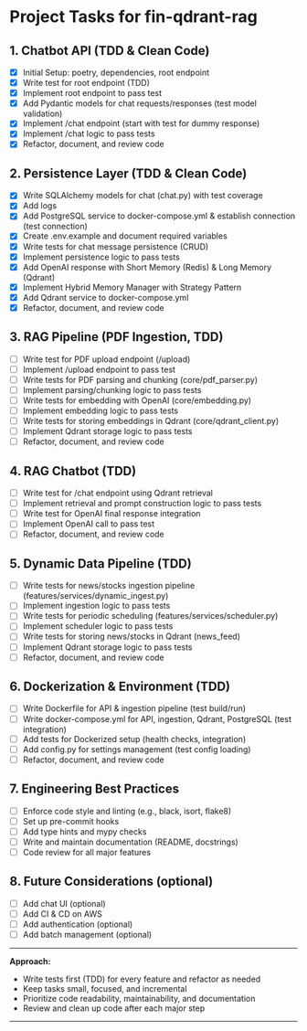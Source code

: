 # Project Tasks for fin-qdrant-rag

## 1. Chatbot API (TDD & Clean Code)
- [X] Initial Setup: poetry, dependencies, root endpoint
- [X] Write test for root endpoint (TDD)
- [X] Implement root endpoint to pass test
- [X] Add Pydantic models for chat requests/responses (test model validation)
- [X] Implement /chat endpoint (start with test for dummy response)
- [X] Implement /chat logic to pass tests
- [X] Refactor, document, and review code

## 2. Persistence Layer (TDD & Clean Code)
- [X] Write SQLAlchemy models for chat (chat.py) with test coverage
- [X] Add logs
- [X] Add PostgreSQL service to docker-compose.yml & establish connection (test connection)
- [X] Create .env.example and document required variables
- [X] Write tests for chat message persistence (CRUD)
- [X] Implement persistence logic to pass tests
- [X] Add OpenAI response with Short Memory (Redis) & Long Memory (Qdrant)
- [X] Implement Hybrid Memory Manager with Strategy Pattern
- [X] Add Qdrant service to docker-compose.yml
- [X] Refactor, document, and review code

## 3. RAG Pipeline (PDF Ingestion, TDD)
- [ ] Write test for PDF upload endpoint (/upload)
- [ ] Implement /upload endpoint to pass test
- [ ] Write tests for PDF parsing and chunking (core/pdf_parser.py)
- [ ] Implement parsing/chunking logic to pass tests
- [ ] Write tests for embedding with OpenAI (core/embedding.py)
- [ ] Implement embedding logic to pass tests
- [ ] Write tests for storing embeddings in Qdrant (core/qdrant_client.py)
- [ ] Implement Qdrant storage logic to pass tests
- [ ] Refactor, document, and review code

## 4. RAG Chatbot (TDD)
- [ ] Write test for /chat endpoint using Qdrant retrieval
- [ ] Implement retrieval and prompt construction logic to pass tests
- [ ] Write test for OpenAI final response integration
- [ ] Implement OpenAI call to pass test
- [ ] Refactor, document, and review code

## 5. Dynamic Data Pipeline (TDD)
- [ ] Write tests for news/stocks ingestion pipeline (features/services/dynamic_ingest.py)
- [ ] Implement ingestion logic to pass tests
- [ ] Write tests for periodic scheduling (features/services/scheduler.py)
- [ ] Implement scheduler logic to pass tests
- [ ] Write tests for storing news/stocks in Qdrant (news_feed)
- [ ] Implement Qdrant storage logic to pass tests
- [ ] Refactor, document, and review code

## 6. Dockerization & Environment (TDD)
- [ ] Write Dockerfile for API & ingestion pipeline (test build/run)
- [ ] Write docker-compose.yml for API, ingestion, Qdrant, PostgreSQL (test integration)
- [ ] Add tests for Dockerized setup (health checks, integration)
- [ ] Add config.py for settings management (test config loading)
- [ ] Refactor, document, and review code

## 7. Engineering Best Practices
- [ ] Enforce code style and linting (e.g., black, isort, flake8)
- [ ] Set up pre-commit hooks
- [ ] Add type hints and mypy checks
- [ ] Write and maintain documentation (README, docstrings)
- [ ] Code review for all major features

## 8. Future Considerations (optional)
- [ ] Add chat UI (optional)
- [ ] Add CI & CD on AWS
- [ ] Add authentication (optional)
- [ ] Add batch management (optional)

---

**Approach:**
- Write tests first (TDD) for every feature and refactor as needed
- Keep tasks small, focused, and incremental
- Prioritize code readability, maintainability, and documentation
- Review and clean up code after each major step
---

